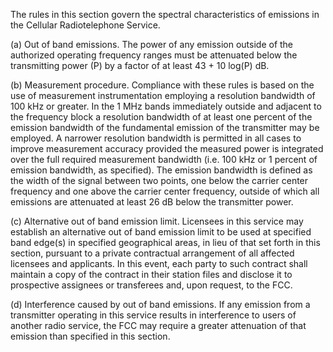 The rules in this section govern the spectral characteristics of emissions in the Cellular Radiotelephone Service.

(a) Out of band emissions. The power of any emission outside of the authorized operating frequency ranges must be attenuated below the transmitting power (P) by a factor of at least 43 + 10 log(P) dB.

(b) Measurement procedure. Compliance with these rules is based on the use of measurement instrumentation employing a resolution bandwidth of 100 kHz or greater. In the 1 MHz bands immediately outside and adjacent to the frequency block a resolution bandwidth of at least one percent of the emission bandwidth of the fundamental emission of the transmitter may be employed. A narrower resolution bandwidth is permitted in all cases to improve measurement accuracy provided the measured power is integrated over the full required measurement bandwidth (i.e. 100 kHz or 1 percent of emission bandwidth, as specified). The emission bandwidth is defined as the width of the signal between two points, one below the carrier center frequency and one above the carrier center frequency, outside of which all emissions are attenuated at least 26 dB below the transmitter power.

(c) Alternative out of band emission limit. Licensees in this service may establish an alternative out of band emission limit to be used at specified band edge(s) in specified geographical areas, in lieu of that set forth in this section, pursuant to a private contractual arrangement of all affected licensees and applicants. In this event, each party to such contract shall maintain a copy of the contract in their station files and disclose it to prospective assignees or transferees and, upon request, to the FCC.

(d) Interference caused by out of band emissions. If any emission from a transmitter operating in this service results in interference to users of another radio service, the FCC may require a greater attenuation of that emission than specified in this section.


